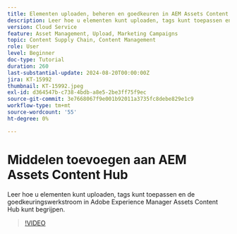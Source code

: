```yaml
---
title: Elementen uploaden, beheren en goedkeuren in AEM Assets Content Hub
description: Leer hoe u elementen kunt uploaden, tags kunt toepassen en de goedkeuringswerkstroom in Adobe Experience Manager Assets Content Hub kunt begrijpen.
version: Cloud Service
feature: Asset Management, Upload, Marketing Campaigns
topic: Content Supply Chain, Content Management
role: User
level: Beginner
doc-type: Tutorial
duration: 260
last-substantial-update: 2024-08-20T00:00:00Z
jira: KT-15992
thumbnail: KT-15992.jpeg
exl-id: d364547b-c738-4bdb-a8e5-2be3ff75f9ec
source-git-commit: 3e7668067f9e001b92011a3735fc8debe829e1c9
workflow-type: tm+mt
source-wordcount: '55'
ht-degree: 0%

---
```


# Middelen toevoegen aan AEM Assets Content Hub

Leer hoe u elementen kunt uploaden, tags kunt toepassen en de goedkeuringswerkstroom in Adobe Experience Manager Assets Content Hub kunt begrijpen.

>[!VIDEO](https://video.tv.adobe.com/v/3432980/?learn=on)
